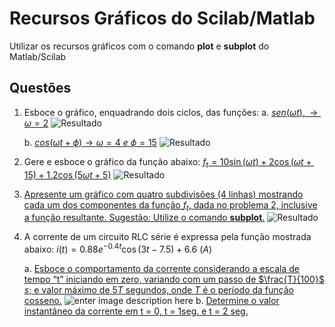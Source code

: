 ﻿# Recursos Gráficos do Scilab/Matlab

Utilizar os recursos gráficos com o comando **plot** e **subplot** do Matlab/Scilab

## Questões

 1. Esboce o gráfico, enquadrando dois ciclos, das funções:
	 a. [$sen(\omega t), \rightarrow \omega=2$](https://github.com/mrcaio/simulacaoaplicada/blob/main/simulacaoaplicadaeletroeletronica/recursos_gr%C3%A1ficos/1a.m)
![Resultado](https://github.com/mrcaio/simulacaoaplicada/blob/main/simulacaoaplicadaeletroeletronica/recursos_gr%C3%A1ficos/img/1a.png?raw=true)

	 b. [$cos (\omega t+ \phi ) \rightarrow \omega=4 \ e \ \phi=15$](https://github.com/mrcaio/simulacaoaplicada/blob/main/simulacaoaplicadaeletroeletronica/recursos_gr%C3%A1ficos/1b.m)
	 ![Resultado](https://github.com/mrcaio/simulacaoaplicada/blob/main/simulacaoaplicadaeletroeletronica/recursos_gr%C3%A1ficos/img/1b.png?raw=true)

2.  Gere e esboce o gráfico da função abaixo:
[$f_{t}=10\sin(\omega t)+2\cos(\omega t + 15)+1.2\cos(5\omega t + 5)$](https://github.com/mrcaio/simulacaoaplicada/blob/main/simulacaoaplicadaeletroeletronica/recursos_gr%C3%A1ficos/2.m)
![Resultado](https://github.com/mrcaio/simulacaoaplicada/blob/main/simulacaoaplicadaeletroeletronica/recursos_gr%C3%A1ficos/img/2.png?raw=true)

3. [Apresente um gráfico com quatro subdivisões (4 linhas) mostrando cada um dos componentes da função $f_{t}$, dada no problema 2, inclusive a função resultante. Sugestão: Utilize o comando **subplot**.](https://github.com/mrcaio/simulacaoaplicada/blob/main/simulacaoaplicadaeletroeletronica/recursos_gr%C3%A1ficos/3.m)
![Resultado](https://github.com/mrcaio/simulacaoaplicada/blob/main/simulacaoaplicadaeletroeletronica/recursos_gr%C3%A1ficos/img/3.png?raw=true)
4. A corrente de um circuito RLC série é expressa pela função mostrada abaixo:
$i(t)=0.88e^{-0.4t} \cos(3t-7.5)+6.6 \ (A)$

	a. [Esboce o comportamento da corrente considerando a escala de tempo “t” iniciando em zero, variando com um passo de $\frac{T}{100}$ $s$; e valor máximo de $5T$ segundos, onde $T$ é o período da função cosseno.](https://github.com/mrcaio/simulacaoaplicada/blob/main/simulacaoaplicadaeletroeletronica/recursos_gr%C3%A1ficos/4a.m)
	![enter image description here](https://github.com/mrcaio/simulacaoaplicada/blob/main/simulacaoaplicadaeletroeletronica/recursos_gr%C3%A1ficos/img/4a.png?raw=true)
	b.  [Determine o valor instantâneo da corrente em t = 0, t = 1seg. e t = 2 seg.](https://github.com/mrcaio/simulacaoaplicada/blob/main/simulacaoaplicadaeletroeletronica/recursos_gr%C3%A1ficos/4b.m)

